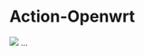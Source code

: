 # Action-Openwrt
![](https://github.com/Lienol/openwrt-actions/workflows/Openwrt-AutoBuild/badge.svg)
...

